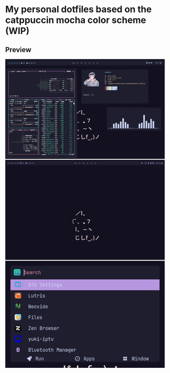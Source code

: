 # My personal dotfiles based on the catppuccin mocha color scheme (WIP)

## Preview
<img src="screenshots/swappy-20240824-093718.png"/>
<img src="screenshots/swappy-20240825-055433.png"/>
<img src="screenshots/swappy-20240825-055609.png"/>
